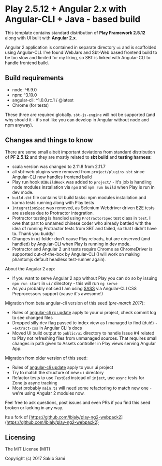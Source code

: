 Play 2.5.12 + Angular 2.x with Angular-CLI + Java - based build
======================================================================

This template contains standard distribution of **Play Framework 2.5.12** along with UI built with **Angular 2.x**.

Angular 2 application is contained in separate directory `ui` and is scaffolded using Angular-CLI. I've found WebJars and Sbt-Web based frontend build to be too slow and limited for my liking, so SBT is linked with Angular-CLI to handle frontend build.

Build requirements
------------------

- node: ^6.9.0
- npm: ^3.10.0
- angular-cli: ^1.0.0.rc.1 / @latest
- Chrome (for tests)

These three are required globally. `sbt-js-engine` will not be supported (and why should it - it's not like you can develop in Angular without node and npm anyway).

Changes and things to know
--------------------------

There are some small albeit important deviations from standard distribution of **PF 2.5.12** and they are mostly related to **sbt build** and **testing harness**:

- scala version was changed to 2.11.8 from 2.11.7
- all sbt-web plugins were removed from `project/plugins.sbt` since Angular-CLI now handles frontend build
- Play run hook `UIBuildHook` was added to `project/` - it's job is handling node modules installation via `npm` and `npm run build` when Play is run in dev mode.
- `build.sbt` file contains UI build tasks: npm modules installation and karma tests running along with Play tests
- `IntegrationSpec` was removed, as Selenium Webdriver driven E2E tests are useless due to Protractor integration.
- Protractor testing is handled using `ProtractorSpec` test class in `test`. I owe that part to unnamed chinese coder who already battled with the idea of running Protractor tests from SBT and failed, so that I didn't have to. Thank you buddy!
- Changes in `ui` folder don't cause Play reloads, but are observed (and handled) by Angular-CLI when Play is running in dev mode.
- Protractor and Angular 2 unit tests require Chrome as ChromeDriver is supported out-of-the-box by Angular-CLI (I will work on making phantomjs default headless test-runner again).

About the Angular 2 app:

- If you want to serve Angular 2 app without Play you can do so by issuing `npm run start` in `ui/` directory - this will run `ng serve`
- As you probably noticed I am using [SASS](http://sass-lang.com/) via Angular-CLI CSS Preprocessors support (cause it's awesome!)

Migration from beta angular-cli version of this seed (*pre-march 2017*):
- Rules of [angular-cli rc update](https://github.com/angular/angular-cli/wiki/stories-rc-update) apply to your ui project, check commit log to see changed files
- Dropped silly dev flag passed to index view as I managed to find (duh!) `--extract-css` in Angular CLI's docs
- Moved UI build output to `public/ui` directory to handle Issue #4 related to Play not refreshing files from unmanaged sources. That requires small changes in path given to Assets controller in Play views serving Angular App.

Migration from older version of this seed:

- Rules of [angular-cli update](https://github.com/angular/angular-cli/wiki/Upgrading-from-Beta.10-to-Beta.14) apply to your ui project
- Try to match the structure of new `ui` directory
- Refactor tests to use `TestBed` instead of `inject`, use `async` tests for Zone.js async tracking
- Most probably `main.ts` will need some refactoring to match new one - we're using Angular 2 modules now.

Feel free to ask questions, post issues and even PRs if you find this seed broken or lacking in any way.

Its a fork of [https://github.com/lbialy/play-ng2-webpack2](https://github.com/lbialy/play-ng2-webpack2)

Licensing
---------

The MIT License (MIT)

Copyright (c) 2017 Sakib Sami

